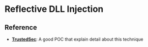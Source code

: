 # Reflective DLL Injection

## Reference

- **[TrustedSec](https://trustedsec.com/blog/loading-dlls-reflections)**: A good POC that explain detail about this technique
